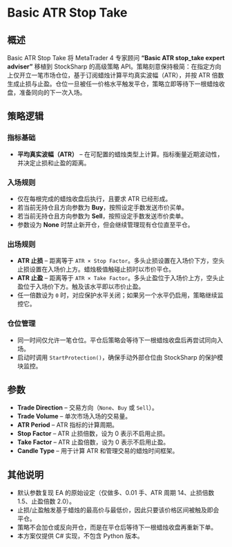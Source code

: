 # Basic ATR Stop Take

## 概述
Basic ATR Stop Take 将 MetaTrader 4 专家顾问 **“Basic ATR stop_take expert adviser”** 移植到 StockSharp 的高级策略 API。策略刻意保持极简：在指定方向上仅开立一笔市场仓位，基于订阅蜡烛计算平均真实波幅（ATR），并按 ATR 倍数生成止损与止盈。仓位一旦被任一价格水平触发平仓，策略立即等待下一根蜡烛收盘，准备同向的下一次入场。

## 策略逻辑
### 指标基础
* **平均真实波幅（ATR）** – 在可配置的蜡烛类型上计算。指标衡量近期波动性，并决定止损和止盈的距离。

### 入场规则
* 仅在每根完成的蜡烛收盘后执行，且要求 ATR 已经形成。
* 若当前无持仓且方向参数为 **Buy**，按照设定手数发送市价买单。
* 若当前无持仓且方向参数为 **Sell**，按照设定手数发送市价卖单。
* 参数设为 **None** 时禁止新开仓，但会继续管理现有仓位直至平仓。

### 出场规则
* **ATR 止损** – 距离等于 `ATR × Stop Factor`。多头止损设置在入场价下方，空头止损设置在入场价上方。蜡烛极值触碰止损时以市价平仓。
* **ATR 止盈** – 距离等于 `ATR × Take Factor`。多头止盈位于入场价上方，空头止盈位于入场价下方。触及该水平即以市价止盈。
* 任一倍数设为 `0` 时，对应保护水平关闭；如果另一个水平仍启用，策略继续监控它。

### 仓位管理
* 同一时间仅允许一笔仓位。平仓后策略会等待下一根蜡烛收盘后再尝试同向入场。
* 启动时调用 `StartProtection()`，确保手动外部仓位由 StockSharp 的保护模块监控。

## 参数
* **Trade Direction** – 交易方向（`None`、`Buy` 或 `Sell`）。
* **Trade Volume** – 单次市场入场的交易量。
* **ATR Period** – ATR 指标的计算周期。
* **Stop Factor** – ATR 止损倍数，设为 0 表示不启用止损。
* **Take Factor** – ATR 止盈倍数，设为 0 表示不启用止盈。
* **Candle Type** – 用于计算 ATR 和管理交易的蜡烛时间框架。

## 其他说明
* 默认参数复现 EA 的原始设定（仅做多、0.01 手、ATR 周期 14、止损倍数 1.5、止盈倍数 2.0）。
* 止损/止盈触发基于蜡烛的最高价与最低价，因此只要该价格区间被触及即会平仓。
* 策略不会加仓或反向开仓，而是在平仓后等待下一根蜡烛收盘再重新下单。
* 本方案仅提供 C# 实现，不包含 Python 版本。
